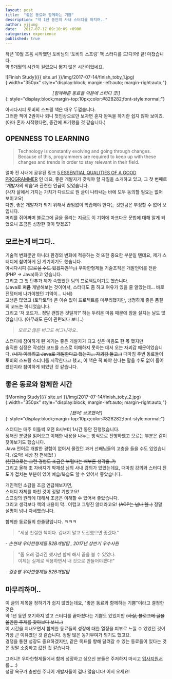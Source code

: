 ```yaml
---
layout: post
title:  "좋은 동료와 함께하는 기쁨"
description: "약 1년 동안의 사내 스터디를 마치며.."
author: yjjung
date:   2017-07-17 09:10:09 +0900
categories: experience
published: true
---
```


작년 10월 즈음 시작했던 토비님의 ‘토비의 스프링’ 책 스터디를 드!디!어! 끝! 마쳤습니다.    
약 9개월의 시간이 걸렸으니 짧지 않은 시간이었네요.   

![Finish Study]({{ site.url }}/img/2017-07-14/finish_toby_1.jpg){:width="350px" style="display:block; margin-left:auto; margin-right:auto;"}
*<center>[함께해준 동료들 덕분에 스터디 끗!]</center>*{: style="display:block;margin-top:10px;color:#828282;font-style:normal;"}
  
아시다시피 토비의 스프링 책은 매우 두껍습니다.   
그러한 책이 2권이나 되니 첫인상으로만 보자면 혼자 완독을 하기란 쉽지 않아 보이죠.   
(아마 혼자 시작했다면, 중간에 포기했을 것 같습니다.)

## OPENNESS TO LEARNING

> Technology is constantly evolving and going through changes. 
Because of this, programmers are required to keep up with these changes and trends in order to stay relevant in their field. 

얼마 전 사내에 공유된 링크 [5 ESSENTIAL QUALITIES OF A GOOD PROGRAMMER](https://www.thesoftwareguild.com/faq/qualities-of-a-good-programmer/) 인 데요,
좋은 개발자가 갖춰야 할 자질을 소개하고 있고, 그 첫 번째로 '개발자의 학습'과 관련한 언급이 있었습니다.  
(각자 삶에서 가지는 가치가 다르므로 원 글이 나타내는 바에 모두 동의할 필요는 없어 보이고요)    
다만, 좋은 개발자가 되기 위해서 끊임없이 학습해야 한다는 것만큼은 부정할 수 없어 보입니다.   
머리를 쥐어짜며 블로그에 글을 올리는 지금도 이 기회에 마크다운 문법에 대해 알게 되었으니 조금은 성장한 것이 맞겠죠?   

## 모르는게 버그다..
기술적 변화뿐만 아니라 환경의 변화에 적응하는 것 또한 중요한 부분일 텐데요, 제가 스터디에 참여하게 된 계기이기도 했습니다.   
아시다시피 ~~(모르실 수도 있겠지만^^;;)~~ 우아한형제들 기술조직은 개발언어를 전환(PHP -> Java)하고 있습니다.   
그리고 그 첫 단추가 제가 속했었던 팀의 프로젝트이기도 했습니다.   
(Java로 **처음** 개발해보는 것이어서, 스터디도 좀 하고 여유가 있을 줄 알았는데... 바로 전쟁터에 나가야했던 기억이... 나네)   
고생은 많았고 (토닥토닥) 큰 이슈 없이 프로젝트를 마무리했지만, 냉정하게 좋은 품질의 코드는 아니었습니다.   
그리고 ‘저 코드가.. 정말 괜찮은 것일까?’ 하는 두려운 마음 때문에 잠을 설치는 날도 많았습니다. (아무래도 돈이 관련되다 보니..)

>*모르고 많든 버그도 버그니까요..*

스터디에 참여하게 된 계기는 좋은 개발자가 되고 싶은 마음도 한 몫 했지만   
솔직한 심정은 작성한 코드를 스스로 이해하지 못하는 데서 오는 자괴감 때문이었습니다. ~~(내가 이러려고 Java로 개발한다고 했는지… 자괴감 들고..)~~
때마침 주변 동료들이 토비의 스프링 스터디를 시작한다고 했고, 이 책은 꼭 봐야 한다는 말을 수도 없이 들어왔던지라 참여하게 되었던 것 같습니다.

## 좋은 동료와 함께한 시간
![Morning Study]({{ site.url }}/img/2017-07-14/finish_toby_2.jpg){:width="350px" style="display:block; margin-left:auto; margin-right:auto;"}
*<center>[됐어! 성공했어!]</center>*{: style="display:block;margin-top:10px;color:#828282;font-style:normal;"}

스터디는 매주 이틀씩 오전 8시부터 1시간 동안 진행했습니다.  
정해진 분량을 읽어오고 이해한 내용을 나누는 방식으로 진행하였고 모르는 부분은 같이 찾아보기도 했습니다.   
Java 언어로 개발한 경험이 없어서 몰랐던 과거 선배님들의 고충을 들을 수도 있었습니다. (으악! 세상 참 편해졌! )    
~~(한편으로는 그런 경험도 조금은 부럽다는 배부른 생각을..?)~~    
그리고 올해 초 자바지기 박재성 님의 사내 강의가 있었는데요, 때마침 강의와 스터디 진도가 겹치는 부분이 있어 예습/복습도 할 수 있어서 좋았습니다.   

개인적인 소감을 조금 언급해보자면,   
스터디 자체를 마친 것이 정말 기뻤고요!    
스프링의 원리에 대해서 조금은 이해할 수 있어서 좋았습니다.   
그리고 생각보다 책의 내용이 막.. 어렵고 그렇진 않더라고요! ~~(AOP는 넘나 헬..)~~ 정말 설명이 넘나 자세했습니다.  

함께한 동료들의 한줄평입니다. ㅋㅋㅋ

> "세상 친절한 책이다. 겁내지 말고 도전했으면 좋겠다."   

*- 손현태 우아한형제들 B2B개발팀 , 2017년 상반기 우수사원*
   
>"좀 오래 걸리긴 했지만 함께 해서 끝을 볼 수 있었다.   
이제는 실제로 적용하면서 내 것으로 만들어야겠다!"   

*- 김승영 우아한형제들 B2B개발팀*

## 마무리하며..
이 글의 제목을 정하기가 쉽지 않았는데요, "좋은 동료와 함께하는 기쁨"이라고 결정한 것은    
약 1년 동안 포기하지 않고 스터디를 끝마쳤다는 기쁨도 있었지만 ~~(사실, 블로그에 글을 쓸만한 주제를 찾아보다 보니..)~~    
이 시간을 지내오면서 함께한 동료들의 성장에 대한 열정을 피부로 느낄 수 있었던 것이 가장 큰 이유였던 것 같습니다. 정말 많은 동기부여가 되기도 했고요.   
경쟁을 통한 성장도 중요하겠지만, 같은 목표를 향해 달려갈 수 있는 동료들이 있다는 것은 정말 소중하고 값진 것 같습니다.

그러니!! 우아한형제들에서 함께 성장하고 싶으신 분들은 주저하지 마시고 [입사지원서](https://recruit.woowahan.com/#/job)를... :)   
성장 욕구가 충만한 주니어 개발자들이 겁나 많습니다! 어서 오세요!  
 


